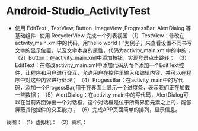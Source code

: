 # Android-Studio_ActivityTest
- 使用 EditText , TextView, Button ,ImageView ,ProgressBar, AlertDialog 等基础组件- 使用 RecyclerView 完成一个列表视图
（1）TestView：修改在activity_main.xml中的代码，用“hello world！”为例子，来查看设置不同书写文字的显示位置，以及文字本身的属性，代码为activity_main.xml中的<TextView/>中的；
（2）Button：在activity_main.xml中添加按钮，实现登录点击跳转；
（3）EditText：在修改activity_main.xml中添加代码从而个添加一个EditText控件，让程序和用户进行交互，允许用户在控件里输入和编辑内容，并可以在程序中对这些内容进行处理；
（4）ProgessBar：在activity_main中的写代码，添加一个ProgessBar,用于在界面上显示一个进度条，表示我们正在加载一些数据；
（5）AlertDialog：在activity_main中的写代码，AlertDialog可以在当前界面弹出一个对话框，这个对话框是位于所有界面元素之上的，能够屏蔽其他控件的交互能力；
（6）完成APP页面简单的排列，显示信息。

截图：
（1）虚拟机：
（2）真机：
